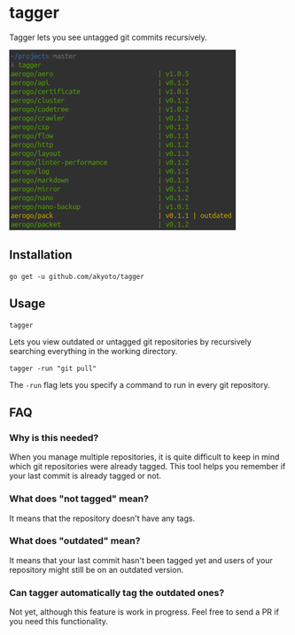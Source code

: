 # tagger

Tagger lets you see untagged git commits recursively.

![View outdated git tags](docs/view-outdated-tags.png)

## Installation

```shell
go get -u github.com/akyoto/tagger
```

## Usage

```shell
tagger
```

Lets you view outdated or untagged git repositories by recursively searching everything in the working directory.

```shell
tagger -run "git pull"
```

The `-run` flag lets you specify a command to run in every git repository.

## FAQ

### Why is this needed?

When you manage multiple repositories, it is quite difficult to keep in mind which git repositories were already tagged. This tool helps you remember if your last commit is already tagged or not.

### What does "not tagged" mean?

It means that the repository doesn't have any tags.

### What does "outdated" mean?

It means that your last commit hasn't been tagged yet and users of your repository might still be on an outdated version.

### Can tagger automatically tag the outdated ones?

Not yet, although this feature is work in progress. Feel free to send a PR if you need this functionality.
